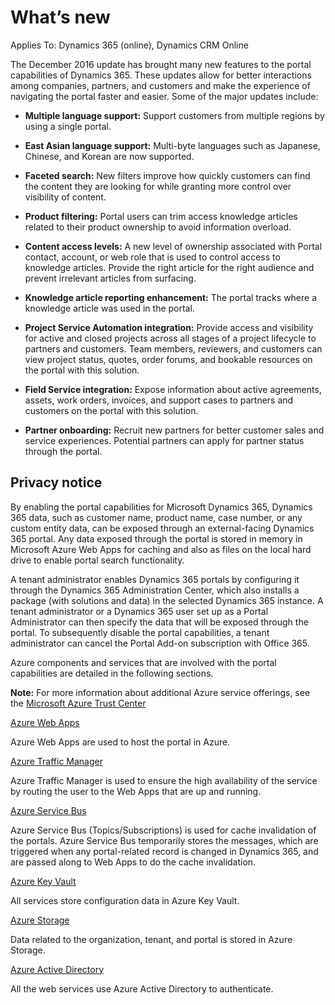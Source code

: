# What’s new

Applies To: Dynamics 365 (online), Dynamics CRM Online

The December 2016 update has brought many new features to the portal capabilities of Dynamics 365. These updates allow for better interactions among companies, partners, and customers and make the experience of navigating the portal faster and easier. Some of the major updates include:

-   **Multiple language support:** Support customers from multiple regions by using a single portal.

-   **East Asian language support:** Multi-byte languages such as Japanese, Chinese, and Korean are now supported.

-   **Faceted search:** New filters improve how quickly customers can find the content they are looking for while granting more control over visibility of content.

-   **Product filtering:** Portal users can trim access knowledge articles related to their product ownership to avoid information overload.

-   **Content access levels:** A new level of ownership associated with Portal contact, account, or web role that is used to control access to knowledge articles. Provide the right article for the right audience and prevent irrelevant articles from surfacing.

-   **Knowledge article reporting enhancement:** The portal tracks where a knowledge article was used in the portal.

-   **Project Service Automation integration:** Provide access and visibility for active and closed projects across all stages of a project lifecycle to partners and customers. Team members, reviewers, and customers can view project status, quotes, order forums, and bookable resources on the portal with this solution.

-   **Field Service integration:** Expose information about active agreements, assets, work orders, invoices, and support cases to partners and customers on the portal with this solution.

-   **Partner onboarding:** Recruit new partners for better customer sales and service experiences. Potential partners can apply for partner status through the portal.

## Privacy notice

By enabling the portal capabilities for Microsoft Dynamics 365, Dynamics 365 data, such as customer name, product name, case number, or any custom entity data, can be exposed through an external-facing Dynamics 365 portal. Any data exposed through the portal is stored in memory in Microsoft Azure Web Apps for caching and also as files on the local hard drive to enable portal search functionality.

A tenant administrator enables Dynamics 365 portals by configuring it through the Dynamics 365 Administration Center, which also installs a package (with solutions and data) in the selected Dynamics 365 instance. A tenant administrator or a Dynamics 365 user set up as a Portal Administrator can then specify the data that will be exposed through the portal. To subsequently disable the portal capabilities, a tenant administrator can cancel the Portal Add-on subscription with Office 365.

Azure components and services that are involved with the portal capabilities are detailed in the following sections.

**Note:** For more information about additional Azure service offerings, see the [Microsoft Azure Trust Center](https://azure.microsoft.com/support/trust-center/)  

[Azure Web Apps](https://azure.microsoft.com/services/app-service/web/)  

Azure Web Apps are used to host the portal in Azure.

[Azure Traffic Manager](https://azure.microsoft.com/services/traffic-manager/)  

Azure Traffic Manager is used to ensure the high availability of the service by routing the user to the Web Apps that are up and running.

[Azure Service Bus](https://azure.microsoft.com/services/service-bus/)  

Azure Service Bus (Topics/Subscriptions) is used for cache invalidation of the portals. Azure Service Bus temporarily stores the messages, which are triggered when any portal-related record is changed in Dynamics 365, and are passed along to Web Apps to do the cache invalidation.

[Azure Key Vault](https://azure.microsoft.com/services/key-vault/)  

All services store configuration data in Azure Key Vault.

[Azure Storage](https://azure.microsoft.com/services/storage/)  

Data related to the organization, tenant, and portal is stored in Azure Storage.

[Azure Active Directory](https://azure.microsoft.com/services/active-directory/)  

All the web services use Azure Active Directory to authenticate.

